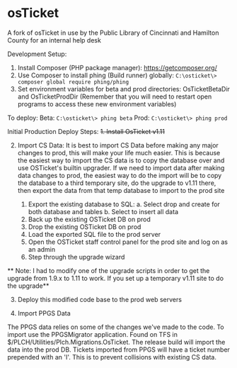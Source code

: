 osTicket
========

A fork of osTicket in use by the Public Library of Cincinnati and Hamilton County for an internal help desk

Development Setup:
1. Install Composer (PHP package manager): https://getcomposer.org/
2. Use Composer to install phing (Build runner) globally: `C:\osticket\> composer global require phing/phing`
3. Set environment variables for beta and prod directories: OsTicketBetaDir and OsTicketProdDir
    (Remember that you will need to restart open programs to access these new environment variables)

To deploy:
Beta: `C:\osticket\> phing beta`
Prod: `C:\osticket\> phing prod`

Initial Production Deploy Steps:
~~1. Install OsTicket v1.11~~

2. Import CS Data:
It is best to import CS Data before making any major changes to prod, this will make your life much easier. This is because the easiest way to import the CS data is to copy the database over and use OSTicket's builtin upgrader. If we need to import data after making data changes to prod, the easiest way to do the import will be to copy the database to a third temporary site, do the upgrade to v1.11 there, then export the data from that temp database to import to the prod site

    1. Export the existing database to SQL:
        a. Select drop and create for both database and tables
        b. Select to insert all data
    2. Back up the existing OSTicket DB on prod
    3. Drop the existing OSTicket DB on prod
    4. Load the exported SQL file to the prod server
    5. Open the OSTicket staff control panel for the prod site and log on as an admin
    6. Step through the upgrade wizard

** Note: I had to modify one of the upgrade scripts in order to get the upgrade from 1.9.x to 1.11 to work. If you set up a temporary v1.11 site to do the upgrade**

3. Deploy this modified code base to the prod web servers

4. Import PPGS Data

The PPGS data relies on some of the changes we've made to the code. To import use the PPGSMigrator application. Found on TFS in $/PLCH/Utilities/Plch.Migrations.OsTicket. The release build will import the data into the prod DB. Tickets imported from PPGS will have a ticket number prepended with an 'I'. This is to prevent collisions with existing CS data.




